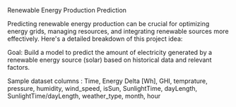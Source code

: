Renewable Energy Production Prediction

Predicting renewable energy production can be crucial for optimizing energy grids, managing resources, and integrating renewable sources more effectively. Here's a detailed breakdown of this project idea:

Goal: Build a model to predict the amount of electricity generated by a renewable energy source (solar) based on historical data and relevant factors.

Sample dataset columns :
Time,
Energy Delta [Wh],
GHI,
temprature,
pressure,
humidity,
wind_speed,
isSun,
SunlightTime,
dayLength,
SunlightTime/dayLength,
weather_type,
month,
hour

